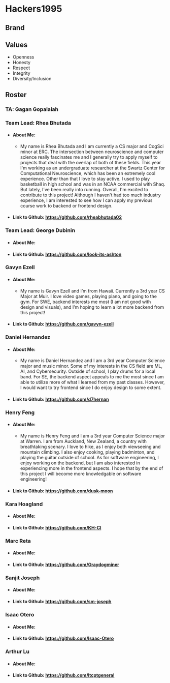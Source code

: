 # **Hackers1995**

## **Brand**

## **Values**
- Openness
- Honesty
- Respect
- Integrity
- Diversity/Inclusion

## **Roster**
### **TA: Gagan Gopalaiah**


### **Team Lead: Rhea Bhutada**
- #### About Me: 
  - My name is Rhea Bhutada and I am currently a CS major and CogSci minor at ERC. The intersection between neuroscience and computer science really fascinates me and I generally try to apply myself to projects that deal with the overlap of both of these fields. This year I'm working as an undergraduate researcher at the Swartz Center for Computational Neuroscience, which has been an extremely cool experience. Other than that I love to stay active. I used to play basketball in high school and was in an NCAA commercial with Shaq. But lately, I’ve been really into running. Overall, I'm excited to contribute to this project! Although I haven't had too much industry experience, I am interested to see how I can apply my previous course work to backend or frontend design.
- #### Link to Github: https://github.com/rheabhutada02


### **Team Lead: George Dubinin**
- #### About Me:
- #### Link to Github: https://github.com/look-its-ashton


### **Gavyn Ezell**
- #### About Me: 
  - My name is Gavyn Ezell and I’m from Hawaii. Currently a 3rd year CS Major at Muir. I love video games, playing piano, and going to the gym. For SWE, backend interests me most (I am not good with design and visuals), and I’m hoping to learn a lot more backend from this project! 
- #### Link to Github: https://github.com/gavyn-ezell


### **Daniel Hernandez**
- #### About Me: 
  - My name is Daniel Hernandez and I am a 3rd year Computer Science major and music minor. Some of my interests in the CS field are ML, AI, and Cybersecurity. Outside of school, I play drums for a local band. For SE, the backend aspect appeals to me the most since I am able to utilize more of what I learned from my past classes. However, I would want to try frontend since I do enjoy design to some extent. 
- #### Link to Github: https://github.com/d7hernan


### **Henry Feng**
- #### About Me:
  - My name is Henry Feng and I am a 3rd year Computer Science major at Warren. I am from Auckland, New Zealand, a country with breathtaking scenary. I love to hike, as I enjoy both viewseeing and mountain climbing. I also enjoy cooking, playing badminton, and playing the guitar outside of school. As for software engineering, I enjoy working on the backend, but I am also interested in experiencing more in the frontend aspects. I hope that by the end of this project I will become more knowledgable on software engineering!
- #### Link to Github: https://github.com/dusk-moon


### **Kara Hoagland**
- #### About Me:
- #### Link to Github: https://github.com/KH-Cl


### **Marc Reta**
- #### About Me:
- #### Link to Github: https://github.com/Graydogminer


### **Sanjit Joseph**
- #### About Me:
- #### Link to Github: https://github.com/sm-joseph


### **Isaac Otero**
- #### About Me:
- #### Link to Github: https://github.com/Isaac-Otero


### **Arthur Lu**
- #### About Me:
- #### Link to Github: https://github.com/ltcptgeneral
